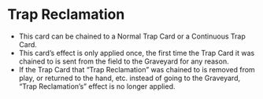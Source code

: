 # Trap Reclamation

*   This card can be chained to a Normal Trap Card or a Continuous Trap Card.
*   This card’s effect is only applied once, the first time the Trap Card it was chained to is sent from the field to the Graveyard for any reason.
*   If the Trap Card that “Trap Reclamation” was chained to is removed from play, or returned to the hand, etc. instead of going to the Graveyard, “Trap Reclamation’s” effect is no longer applied.
